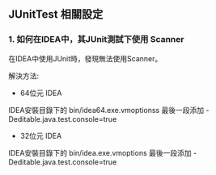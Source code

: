 ## JUnitTest 相關設定

### 1. 如何在IDEA中，其JUnit測試下使用 Scanner

在IDEA中使用JUnit時，發現無法使用Scanner。

解決方法:
- 64位元 IDEA

IDEA安裝目錄下的 bin/idea64.exe.vmoptionss 最後一段添加 -Deditable.java.test.console=true

- 32位元 IDEA

IDEA安裝目錄下的 bin/idea.exe.vmoptions 最後一段添加 -Deditable.java.test.console=true



